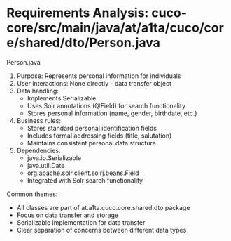 # Requirements Analysis: cuco-core/src/main/java/at/a1ta/cuco/core/shared/dto/Person.java

Person.java
1. Purpose: Represents personal information for individuals
2. User interactions: None directly - data transfer object
3. Data handling:
   - Implements Serializable
   - Uses Solr annotations (@Field) for search functionality
   - Stores personal information (name, gender, birthdate, etc.)
4. Business rules:
   - Stores standard personal identification fields
   - Includes formal addressing fields (title, salutation)
   - Maintains consistent personal data structure
5. Dependencies:
   - java.io.Serializable
   - java.util.Date
   - org.apache.solr.client.solrj.beans.Field
   - Integrated with Solr search functionality

Common themes:
- All classes are part of at.a1ta.cuco.core.shared.dto package
- Focus on data transfer and storage
- Serializable implementation for data transfer
- Clear separation of concerns between different data types